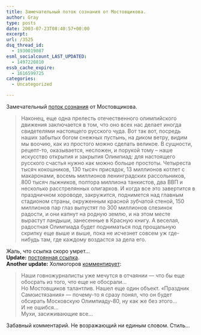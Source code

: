 ```yaml
---
title: Замечательный поток сознания от Мостовщикова.
author: Gray
type: posts
date: 2003-07-23T08:40:57+00:00
excerpt:
url: /3525
dsq_thread_id:
  - 1930019087
esml_socialcount_LAST_UPDATED:
  - 1497220810
essb_cache_expire:
  - 1616599725
categories:
  - Uncategorized

---
```








Замечательный <a href="http://www.gazeta.ru/kolonka.shtml" target="_blank">поток сознания</a> от Мостовщикова.

> Наконец, еще одна прелесть отечественного олимпийского движения заключается в том, что оно всех нас делает иногда свидетелями настоящего русского чуда. Вот так вот, посредь наших забытых богом снежных пустынь, на диком ветру, видим мы воочию, как из простого можно сделать великое. В сущности, рецепт-то, оказывается, несложен, и порукой тому &#8211; наше искусство открытия и закрытия Олимпиад: для настоящего русского счастья нужно как можно больше простоты. Четыреста тысяч кокошников, 130 тысяч присядок, 13 миллионов котлет с макаронами, восемь миллионов ленинградских рассольников, 800 тысяч лыжников, полтора миллиона танкистов, два ВВП и несколько расстрелянных олигархов. И когда все это завертится в праздничном хороводе, закружится, поднимется над главным стадионом страны, окруженным красной зубчатой стеной, 150 миллионов пар глаз выпустят по 300 миллионов слезинок радости, и они капнут на родную землю, и на этом месте вырастут ландыши, занесенные в Красную книгу. А веселая, радостная Олимпиада будет подниматься под прощальную скрипку еще выше и выше, пока не исчезнет совсем уж где-нибудь там, где каждому воздастся за дела его. 

Жаль, что ссылка скоро умрет&#8230;  
**Update:** <a href="http://www.gazeta.ru/2003/07/18/mostovsikov.shtml" target="_blank">постоянная ссылка</a>.  
**Another update:** Холмогоров <a href="http://www.livejournal.com/users/holmogor/453398.html" target="_blank">комментирует</a>:

> Наши говножурналисты уже мечутся в отчаянии &#8212; что бы еще обосрать из того, что еще не обосрали&#8230;  
> Но Мостовщиков талантлив. Нашел еще один объект. &#171;Праздник Самоистязания&#187; &#8212; почему-то я сразу понял, что он будет обсирать Московскую Олимпиаду-80, ну как же без этого&#8230;  
> И не ошибся&#8230;  
> Мухи, засиживающие все&#8230;

Забавный комментарий. Не возражающий ни единым словом. Стиль&#8230;